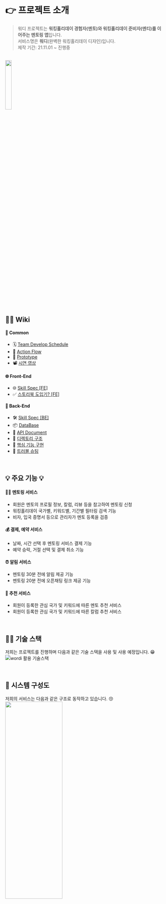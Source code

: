 # 👉 프로젝트 소개
> 워디 프로젝트는 **워킹홀리데이 경험자(멘토)와 워킹홀리데이 준비자(멘티)를 이어주는 멘토링 앱**입니다.   
> 서비스명은 **워디**(완벽한 워킹홀리데이 디자인)입니다.  
> 제작 기간: 21.11.01 ~ 진행중


<br>
<img src="https://user-images.githubusercontent.com/66458836/143670605-1c9b4837-3ffa-4443-876a-5ca814f192da.png" width="20%" height="20%" />

## 💁‍♂️ Wiki 
#### **👬 Common** 
- 🗓 [Team Develop Schedule](https://docs.google.com/spreadsheets/d/1PvN-VDS-5juqqID9342OCRrCo8649ipR/edit#gid=804223889)
- 📰 [Action Flow](https://github.com/Team-Wordi/Wordi/wiki/%F0%9F%A7%BE-Action-Flow)
- 📱 [Prototype](https://www.figma.com/proto/83sQzXod3EimvcF7lnc3DC/%EC%9B%8C%EB%94%94?node-id=2228%3A21992&scaling=scale-down&page-id=2221%3A10773)
- 📽 [시연 영상](https://youtu.be/iyXeW-ohZ4c)


#### **🌐 Front-End** 
- 🌐 [Skill Spec [FE]](https://github.com/Team-Wordi/Wordi/wiki/%F0%9F%94%A8-Skill-Spec-%5BFE%5D)
- ✅ [스토리북 도입기? [FE]](https://github.com/Team-Wordi/Wordi/wiki/Storybook-%EB%8F%84%EC%9E%85%EA%B8%B0%3F)


#### **🎅 Back-End** 
- 🛠 [Skill Spec [BE]](https://github.com/Team-Wordi/Wordi/wiki/%F0%9F%94%A8-Skill-Spec-%5BBE%5D)
- 📦 [DataBase](https://github.com/Team-Wordi/Wordi/wiki/%F0%9F%93%A6-DataBase)
- 📜 [API Document](https://documenter.getpostman.com/view/16596703/UVJWoyrR)
- 📁 [디렉토리 구조](https://github.com/Team-Wordi/Wordi/wiki/%EB%94%94%EB%A0%89%ED%86%A0%EB%A6%AC-%EA%B5%AC%EC%A1%B0-%5BBE%5D)
- 🔎 [핵심 기능 구현](https://github.com/Team-Wordi/Wordi/wiki/%ED%95%B5%EC%8B%AC-%EA%B8%B0%EB%8A%A5-%5BBE%5D)
- 🎇 [트러블 슈팅](https://github.com/Team-Wordi/Wordi/wiki/%ED%8A%B8%EB%9F%AC%EB%B8%94-%EC%8A%88%ED%8C%85-%5BBE%5D)


<br>

## 💡 주요 기능 💡

#### **👩‍👧 멘토링 서비스** 
- 회원은 멘토의 프로필 정보, 칼럼, 리뷰 등을 참고하여 멘토링 신청
- 워킹홀리데이 국가별, 키워드별, 기간별 필터링 검색 기능
- 비자, 입국 증명서 등으로 관리자가 멘토 등록을 검증

#### **💰 결제, 예약 서비스** 
- 날짜, 시간 선택 후 멘토링 서비스 결제 기능
- 예약 승락, 거절 선택 및 결제 취소 기능

#### **⏰ 알림 서비스** 
- 멘토링 30분 전에 알림 제공 기능
- 멘토링 20분 전에 오픈채팅 링크 제공 기능

#### **🔮 추천 서비스** 
- 회원이 등록한 관심 국가 및 키워드에 따른 멘토 추천 서비스
- 회원이 등록한 관심 국가 및 키워드에 따른 칼럼 추천 서비스

<br>

## 🤹‍♀️ 기술 스택  
저희는 프로젝트를 진행하며 다음과 같은 기술 스택을 사용 및 사용 예정입니다. 😁  
![wordi 활용 기술스택](https://user-images.githubusercontent.com/70616657/143269989-d6d4638d-9e20-4a6e-bbcb-06784ad35092.jpg)


<br>

## 🔨 시스템 구성도
저희의 서비스는 다음과 같은 구조로 동작하고 있습니다. 😚
<img src="https://user-images.githubusercontent.com/66458836/141615413-f1343263-b1ec-49bd-a1ef-7b1a8c06760b.png" width="60%" height="40%" />

